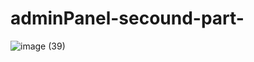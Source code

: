 # adminPanel-secound-part-




![image (39)](https://github.com/user-attachments/assets/79905f45-1b49-4a9a-8baf-899a221eb302)
